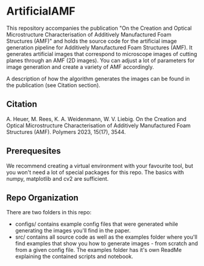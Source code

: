 # ArtificialAMF
This repository accompanies the publication "On the Creation and Optical Microstructure Characterisation of Additively Manufactured Foam Structures (AMF)" and holds the source code for the artificial image generation pipeline for Additively Manufactured Foam Structures (AMF). It generates artificial images that correspond to microscope images of cutting planes through an AMF (2D images). You can adjust a lot of parameters for image generation and create a variety of AMF accordingly. 

A description of how the algorithm generates the images can be found in the publication (see Citation section).

## Citation
A. Heuer, M. Rees, K. A. Weidenmann, W. V. Liebig. On the Creation and Optical Microstructure Characterisation of Additively Manufactured Foam Structures (AMF). Polymers 2023, 15(17), 3544.

## Prerequesites
We recommend creating a virtual environment with your favourite tool, but you won't need a lot of special packages for this repo.
The basics with numpy, matplotlib and cv2 are sufficient. 

## Repo Organization
There are two folders in this repo:
- configs/ contains example config files that were generated while generating the images you'll find in the paper.
- src/ contains all source code as well as the examples folder where you'll find examples that show you how to generate images - from scratch and from a given config file. The examples folder has it's own ReadMe explaining the contained scripts and notebook.
